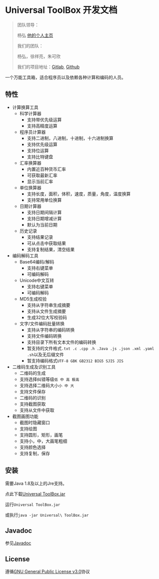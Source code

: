 # Universal ToolBox 开发文档

> 团队领导：
>
> 杨弘 [他的个人主页](skywalkerdarren.github.io)
>
> 我们的团队：
>
> 杨弘，徐祥亮，朱可欣
>
> 我们的项目地址：[Gitlab](https://gitlab.com/SkywalkerDarren/toolbox), [Github](https://github.com/SkywalkerDarren/toolbox)

一个万能工具箱，适合程序员以及依赖各种计算和编码的人员。

## 特性

- 计算换算工具
  - 科学计算器
    - 支持带优先级运算
    - 支持高精度运算
  - 程序员计算器
    - 支持二进制，八进制，十进制，十六进制换算
    - 支持优先级运算
    - 支持位运算
    - 支持比特键盘
  - 汇率换算器
    - 内置近百种货币汇率
    - 可获取最新汇率
    - 显示当前汇率
  - 单位换算器
    - 支持长度，面积，体积，速度，质量，角度，温度换算
    - 支持常用单位换算
  - 日期计算器
    - 支持日期间隔计算
    - 支持日期增减计算
    - 默认为当前日期
  - 历史记录
    - 支持结果记录
    - 可从点击中获取结果
    - 支持复制结果，清空结果
- 编码解码工具
  - Base64编码/解码
    - 支持右键菜单
    - 可编码解码
  - Unicode中文互转
    - 支持右键菜单
    - 可编码解码
  - MD5生成校验
    - 支持从字符串生成摘要
    - 支持从文件生成摘要
    - 生成32位大写校验码
  - 文字/文件编码批量转换
    - 支持从字符串的编码转换
    - 支持文件编码转换
    - 支持目录下所有文本文件的编码转换
    - 暂支持的文件格式`.txt .c .cpp .h .Java .js .json .xml .yaml .sh`以及无后缀文件
    - 暂支持编码格式`UTF-8 GBK GB2312 BIG5 SJIS JIS`
- 二维码生成及识别工具
  - 二维码的生成
  - 支持选择纠错等级`低 中 高 极高`
  - 支持选择二维码大小`小 中 大`
  - 支持文件保存
  - 二维码的识别
  - 支持截图获取
  - 支持从文件中获取
- 截图画图功能
  - 截图时隐藏窗口
  - 支持绘图
  - 支持圆形，矩形，画笔
  - 支持小，中，大画笔粗细
  - 支持颜色选择
  - 支持复制，保存

## 安装

需要Java 1.8及以上的Jre支持。

点此下载[Universal ToolBox.jar](https://raw.githubusercontent.com/SkywalkerDarren/toolbox/master/Release/Universal%20ToolBox.jar)

运行`Universal ToolBox.jar`

或执行`java -jar Universal\ ToolBox.jar`

## Javadoc

参见[Javadoc](https://skywalkerdarren.github.io/toolbox/javadoc/index.html)

## License

遵循[GNU General Public License v3.0](https://gitlab.com/SkywalkerDarren/toolbox/blob/master/LICENSE)协议